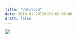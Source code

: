```yaml
---
title: "Untitled"
date: 2018-01-20T20:03:02-08:00
draft: false
---
```


![](https://d17enza3bfujl8.cloudfront.net/IMG_20180120_101726-01.jpg)
